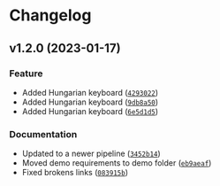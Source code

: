 # Changelog

<!--next-version-placeholder-->

## v1.2.0 (2023-01-17)
### Feature
* Added Hungarian keyboard ([`4293022`](https://github.com/KennethEnevoldsen/augmenty/commit/42930224b703659d824e602dd3fe89ee0323cab1))
* Added Hungarian keyboard ([`9db8a50`](https://github.com/KennethEnevoldsen/augmenty/commit/9db8a5043dfa4d590a43a248df627abfd8ff40fd))
* Added Hungarian keyboard ([`6e5d1d5`](https://github.com/KennethEnevoldsen/augmenty/commit/6e5d1d517ce0a4c336ea0b8e1e1dbcb2d0b84021))

### Documentation
* Updated to a newer pipeline ([`3452b14`](https://github.com/KennethEnevoldsen/augmenty/commit/3452b14c20ab2c196f7de12f363adc61d7a4b5b0))
* Moved demo requirements to demo folder ([`eb9aeaf`](https://github.com/KennethEnevoldsen/augmenty/commit/eb9aeafb9727ab7026d8e5550674e626474ac572))
* Fixed brokens links  ([`083915b`](https://github.com/KennethEnevoldsen/augmenty/commit/083915b6e05d6a7ec69b958b271b29efc8af9a67))
